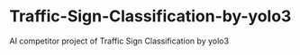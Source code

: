 # Traffic-Sign-Classification-by-yolo3
AI competitor project of Traffic Sign Classification by yolo3
